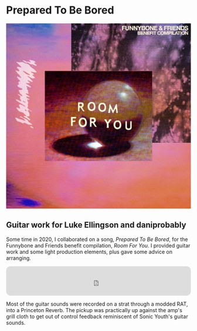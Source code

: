 # Prepared To Be Bored

![](/img/prepared-to-be-bored/splash.jpg)

<div id="modal-scroll-point"/>

<div id="modal-subtitle-container"><h2 id="modal-subtitle">Guitar work for Luke Ellingson and daniprobably</h2></div>

Some time in 2020, I collaborated on a song, _Prepared To Be Bored_, for the Funnybone and Friends benefit compilation, _Room For You_. I provided guitar work and some light production elements, plus gave some advice on arranging. 

<div class="spotify-wrapper" style="height:80px">
    <iframe class="empty" style="border-radius:12px" src="https://open.spotify.com/embed/track/6R2RYuEvgxCbhHAO2t2NSR?utm_source=generator&theme=0" width="100%" height="80" frameBorder="0" allowfullscreen="" allow="autoplay; clipboard-write; encrypted-media; fullscreen; picture-in-picture"></iframe>
</div>

Most of the guitar sounds were recorded on a strat through a modded RAT, into a Princeton Reverb. The pickup was practically up against the amp's grill cloth to get out of control feedback reminiscent of Sonic Youth's guitar sounds.

##
